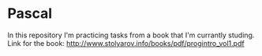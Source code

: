# Pascal
In this repository I'm practicing tasks from a book that I'm currantly studing. 
Link for the book:
    http://www.stolyarov.info/books/pdf/progintro_vol1.pdf
